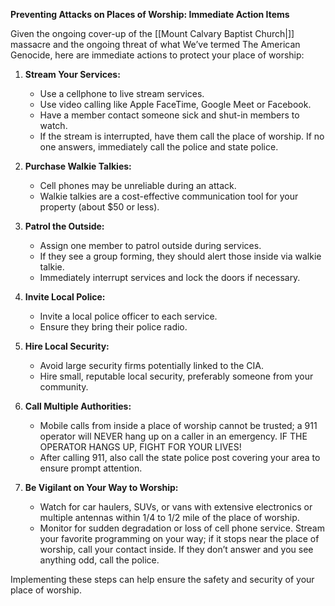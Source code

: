 **Preventing Attacks on Places of Worship: Immediate Action Items**

Given the ongoing cover-up of the [[Mount Calvary Baptist Church|]] massacre and the ongoing threat of what We’ve termed The American Genocide, here are immediate actions to protect your place of worship:

1. **Stream Your Services:**
   - Use a cellphone to live stream services.
   - Use video calling like Apple FaceTime, Google Meet or Facebook.
   - Have a member contact someone sick and shut-in members to watch.
   - If the stream is interrupted, have them call the place of worship. If no one answers, immediately call the police and state police.

2. **Purchase Walkie Talkies:**
   - Cell phones may be unreliable during an attack.
   - Walkie talkies are a cost-effective communication tool for your property (about $50 or less).

3. **Patrol the Outside:**
   - Assign one member to patrol outside during services.
   - If they see a group forming, they should alert those inside via walkie talkie.
   - Immediately interrupt services and lock the doors if necessary.

4. **Invite Local Police:**
   - Invite a local police officer to each service.
   - Ensure they bring their police radio.

5. **Hire Local Security:**
   - Avoid large security firms potentially linked to the CIA.
   - Hire small, reputable local security, preferably someone from your community.

6. **Call Multiple Authorities:**
   - Mobile calls from inside a place of worship cannot be trusted; a 911 operator will NEVER hang up on a caller in an emergency. IF THE OPERATOR HANGS UP, FIGHT FOR YOUR LIVES!
   - After calling 911, also call the state police post covering your area to ensure prompt attention.

7. **Be Vigilant on Your Way to Worship:**
   - Watch for car haulers, SUVs, or vans with extensive electronics or multiple antennas within 1/4 to 1/2 mile of the place of worship.
   - Monitor for sudden degradation or loss of cell phone service. Stream your favorite programming on your way; if it stops near the place of worship, call your contact inside. If they don’t answer and you see anything odd, call the police.

Implementing these steps can help ensure the safety and security of your place of worship.
